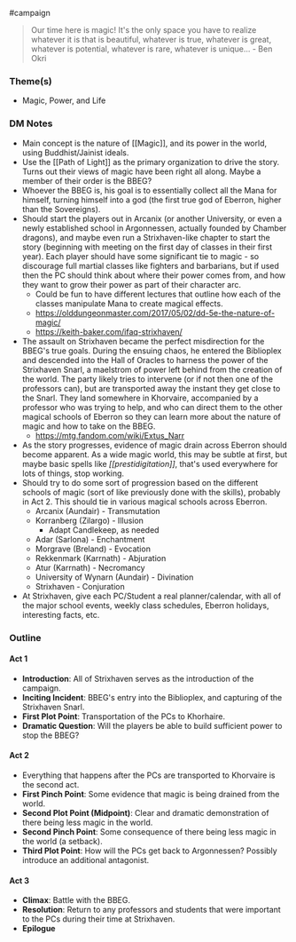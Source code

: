  #campaign 

>Our time here is magic! It's the only space you have to realize whatever it is that is beautiful, whatever is true, whatever is great, whatever is potential, whatever is rare, whatever is unique... - Ben Okri

### Theme(s)

* Magic, Power, and Life

### DM Notes

* Main concept is the nature of [[Magic]], and its power in the world, using Buddhist/Jainist ideals.
* Use the [[Path of Light]] as the primary organization to drive the story. Turns out their views of magic have been right all along. Maybe a member of their order is the BBEG?
* Whoever the BBEG is, his goal is to essentially collect all the Mana for himself, turning himself into a god (the first true god of Eberron, higher than the Sovereigns).
* Should start the players out in Arcanix (or another University, or even a newly established school in Argonnessen, actually founded by Chamber dragons), and maybe even run a Strixhaven-like chapter to start the story (beginning with meeting on the first day of classes in their first year). Each player should have some significant tie to magic - so discourage full martial classes like fighters and barbarians, but if used then the PC should think about where their power comes from, and how they want to grow their power as part of their character arc.
	* Could be fun to have different lectures that outline how each of the classes manipulate Mana to create magical effects.
	* https://olddungeonmaster.com/2017/05/02/dd-5e-the-nature-of-magic/
	* https://keith-baker.com/ifaq-strixhaven/
* The assault on Strixhaven became the perfect misdirection for the BBEG's true goals. During the ensuing chaos, he entered the Biblioplex and descended into the Hall of Oracles to harness the power of the Strixhaven Snarl, a maelstrom of power left behind from the creation of the world. The party likely tries to intervene (or if not then one of the professors can), but are transported away the instant they get close to the Snarl. They land somewhere in Khorvaire, accompanied by a professor who was trying to help, and who can direct them to the other magical schools of Eberron so they can learn more about the nature of magic and how to take on the BBEG.
	* https://mtg.fandom.com/wiki/Extus_Narr
* As the story progresses, evidence of magic drain across Eberron should become apparent. As a wide magic world, this may be subtle at first, but maybe basic spells like *[[prestidigitation]]*, that's used everywhere for lots of things, stop working.
* Should try to do some sort of progression based on the different schools of magic (sort of like previously done with the skills), probably in Act 2. This should tie in various magical schools across Eberron.
	* Arcanix (Aundair) - Transmutation
	* Korranberg (Zilargo) - Illusion
		* Adapt Candlekeep, as needed
	* Adar (Sarlona) - Enchantment
	* Morgrave (Breland) - Evocation
	* Rekkenmark (Karrnath) - Abjuration
	* Atur (Karrnath) - Necromancy
	* University of Wynarn (Aundair) - Divination
	* Strixhaven - Conjuration
* At Strixhaven, give each PC/Student a real planner/calendar, with all of the major school events, weekly class schedules, Eberron holidays, interesting facts, etc.

### Outline

#### Act 1

* **Introduction**: All of Strixhaven serves as the introduction of the campaign.
* **Inciting Incident**: BBEG's entry into the Biblioplex, and capturing of the Strixhaven Snarl.
* **First Plot Point**: Transportation of the PCs to Khorhaire.
* **Dramatic Question**: Will the players be able to build sufficient power to stop the BBEG?

#### Act 2

* Everything that happens after the PCs are transported to Khorvaire is the second act.
* **First Pinch Point**: Some evidence that magic is being drained from the world.
* **Second Plot Point (Midpoint)**: Clear and dramatic demonstration of there being less magic in the world.
* **Second Pinch Point**: Some consequence of there being less magic in the world (a setback).
* **Third Plot Point**: How will the PCs get back to Argonnessen? Possibly introduce an additional antagonist.

#### Act 3

* **Climax**: Battle with the BBEG.
* **Resolution**: Return to any professors and students that were important to the PCs during their time at Strixhaven.
* **Epilogue**

